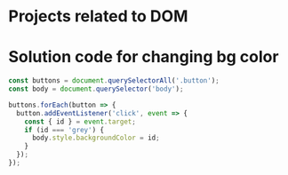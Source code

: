 # Projects related to DOM

# Solution code for changing bg color
```javascript
const buttons = document.querySelectorAll('.button');
const body = document.querySelector('body');

buttons.forEach(button => {
  button.addEventListener('click', event => {
    const { id } = event.target;
    if (id === 'grey') {
      body.style.backgroundColor = id;
    }
  });
});
```

